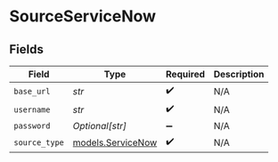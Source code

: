 # SourceServiceNow


## Fields

| Field                                        | Type                                         | Required                                     | Description                                  |
| -------------------------------------------- | -------------------------------------------- | -------------------------------------------- | -------------------------------------------- |
| `base_url`                                   | *str*                                        | :heavy_check_mark:                           | N/A                                          |
| `username`                                   | *str*                                        | :heavy_check_mark:                           | N/A                                          |
| `password`                                   | *Optional[str]*                              | :heavy_minus_sign:                           | N/A                                          |
| `source_type`                                | [models.ServiceNow](../models/servicenow.md) | :heavy_check_mark:                           | N/A                                          |